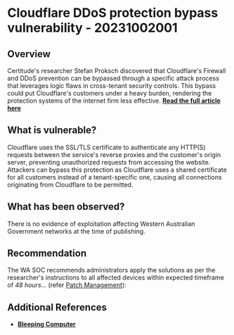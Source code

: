 # Cloudflare DDoS protection bypass vulnerability - 20231002001

## Overview

Certitude's researcher Stefan Proksch discovered that Cloudflare's Firewall and DDoS prevention can be bypassed through a specific attack process that leverages logic flaws in cross-tenant security controls. This bypass could put Cloudflare's customers under a heavy burden, rendering the protection systems of the internet firm less effective. [**Read the full article here**](https://certitude.consulting/blog/en/using-cloudflare-to-bypass-cloudflare/)

## What is vulnerable?

Cloudflare uses the SSL/TLS certificate to authenticate any HTTP(S) requests between the service's reverse proxies and the customer's origin server, preventing unauthorized requests from accessing the website. Attackers can bypass this protection as Cloudflare uses a shared certificate for all customers instead of a tenant-specific one, causing all connections originating from Cloudflare to be permitted.

## What has been observed?

There is no evidence of exploitation affecting Western Australian Government networks at the time of publishing.

## Recommendation

The WA SOC recommends administrators apply the solutions as per the researcher's instructions to all affected devices within expected timeframe of *48 hours...* (refer [Patch Management](../guidelines/patch-management.md)):

## Additional References

- [**Bleeping Computer**](https://www.bleepingcomputer.com/news/security/cloudflare-ddos-protections-ironically-bypassed-using-cloudflare/)
